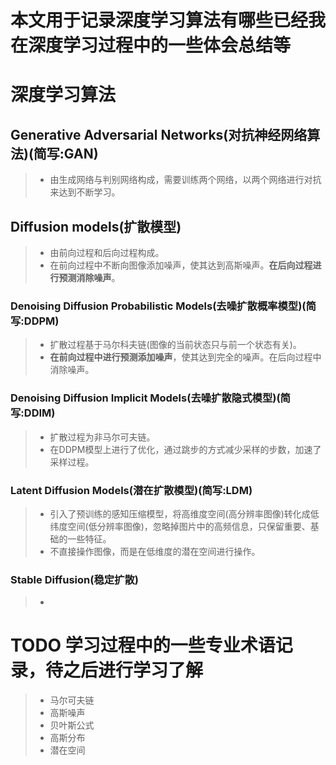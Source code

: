 # 本文用于记录深度学习算法有哪些已经我在深度学习过程中的一些体会总结等

# 深度学习算法

## Generative Adversarial Networks(对抗神经网络算法)(简写:GAN)
>+ 由生成网络与判别网络构成，需要训练两个网络，以两个网络进行对抗来达到不断学习。

## Diffusion models(扩散模型)
>+ 由前向过程和后向过程构成。
>+ 在前向过程中不断向图像添加噪声，使其达到高斯噪声。**在后向过程进行预测消除噪声**。
### Denoising Diffusion Probabilistic Models(去噪扩散概率模型)(简写:DDPM)
>+ 扩散过程基于马尔科夫链(图像的当前状态只与前一个状态有关)。
>+ **在前向过程中进行预测添加噪声**，使其达到完全的噪声。在后向过程中消除噪声。
### Denoising Diffusion Implicit Models(去噪扩散隐式模型)(简写:DDIM)
>+ 扩散过程为非马尔可夫链。
>+ 在DDPM模型上进行了优化，通过跳步的方式减少采样的步数，加速了采样过程。
### Latent Diffusion Models(潜在扩散模型)(简写:LDM)
>+ 引入了预训练的感知压缩模型，将高维度空间(高分辨率图像)转化成低纬度空间(低分辨率图像)，忽略掉图片中的高频信息，只保留重要、基础的一些特征。
>+ 不直接操作图像，而是在低维度的潜在空间进行操作。
### Stable Diffusion(稳定扩散)
>+ 


# TODO 学习过程中的一些专业术语记录，待之后进行学习了解
>+ 马尔可夫链
>+ 高斯噪声
>+ 贝叶斯公式
>+ 高斯分布
>+ 潜在空间
